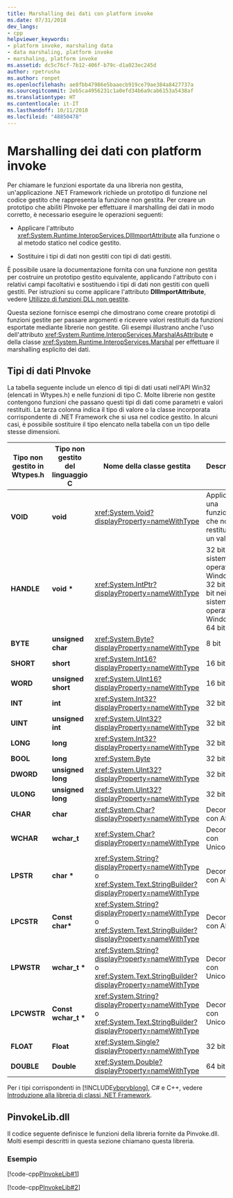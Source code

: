 ```yaml
---
title: Marshalling dei dati con platform invoke
ms.date: 07/31/2018
dev_langs:
- cpp
helpviewer_keywords:
- platform invoke, marshaling data
- data marshaling, platform invoke
- marshaling, platform invoke
ms.assetid: dc5c76cf-7b12-406f-b79c-d1a023ec245d
author: rpetrusha
ms.author: ronpet
ms.openlocfilehash: ae8fbb47986e5baaecb919ce79ae384a8427737a
ms.sourcegitcommit: 2eb5ca4956231c1a0efd34b6a9cab6153a5438af
ms.translationtype: HT
ms.contentlocale: it-IT
ms.lasthandoff: 10/11/2018
ms.locfileid: "48850478"
---
```

# <a name="marshaling-data-with-platform-invoke"></a>Marshalling dei dati con platform invoke
Per chiamare le funzioni esportate da una libreria non gestita, un'applicazione .NET Framework richiede un prototipo di funzione nel codice gestito che rappresenta la funzione non gestita. Per creare un prototipo che abiliti PInvoke per effettuare il marshalling dei dati in modo corretto, è necessario eseguire le operazioni seguenti:  
  
-   Applicare l'attributo <xref:System.Runtime.InteropServices.DllImportAttribute> alla funzione o al metodo statico nel codice gestito.  
  
-   Sostituire i tipi di dati non gestiti con tipi di dati gestiti.  
  
 È possibile usare la documentazione fornita con una funzione non gestita per costruire un prototipo gestito equivalente, applicando l'attributo con i relativi campi facoltativi e sostituendo i tipi di dati non gestiti con quelli gestiti. Per istruzioni su come applicare l'attributo **DllImportAttribute**, vedere [Utilizzo di funzioni DLL non gestite](../../../docs/framework/interop/consuming-unmanaged-dll-functions.md).  
  
 Questa sezione fornisce esempi che dimostrano come creare prototipi di funzioni gestite per passare argomenti e ricevere valori restituiti da funzioni esportate mediante librerie non gestite. Gli esempi illustrano anche l'uso dell'attributo <xref:System.Runtime.InteropServices.MarshalAsAttribute> e della classe <xref:System.Runtime.InteropServices.Marshal> per effettuare il marshalling esplicito dei dati.  
  
## <a name="platform-invoke-data-types"></a>Tipi di dati PInvoke  
 La tabella seguente include un elenco di tipi di dati usati nell'API Win32 (elencati in Wtypes.h) e nelle funzioni di tipo C. Molte librerie non gestite contengono funzioni che passano questi tipi di dati come parametri e valori restituiti. La terza colonna indica il tipo di valore o la classe incorporata corrispondente di .NET Framework che si usa nel codice gestito. In alcuni casi, è possibile sostituire il tipo elencato nella tabella con un tipo delle stesse dimensioni.  
  
|Tipo non gestito in Wtypes.h|Tipo non gestito del linguaggio C|Nome della classe gestita|Descrizione|  
|--------------------------------|-------------------------------|------------------------|-----------------|  
|**VOID**|**void**|<xref:System.Void?displayProperty=nameWithType>|Applicato a una funzione che non restituisce un valore.|
|**HANDLE**|**void \***|<xref:System.IntPtr?displayProperty=nameWithType>|32 bit nei sistemi operativi Windows a 32 bit, 64 bit nei sistemi operativi Windows a 64 bit.|  
|**BYTE**|**unsigned char**|<xref:System.Byte?displayProperty=nameWithType>|8 bit|  
|**SHORT**|**short**|<xref:System.Int16?displayProperty=nameWithType>|16 bit|  
|**WORD**|**unsigned short**|<xref:System.UInt16?displayProperty=nameWithType>|16 bit|  
|**INT**|**int**|<xref:System.Int32?displayProperty=nameWithType>|32 bit|  
|**UINT**|**unsigned int**|<xref:System.UInt32?displayProperty=nameWithType>|32 bit|  
|**LONG**|**long**|<xref:System.Int32?displayProperty=nameWithType>|32 bit|  
|**BOOL**|**long**|<xref:System.Byte>|32 bit|  
|**DWORD**|**unsigned long**|<xref:System.UInt32?displayProperty=nameWithType>|32 bit|  
|**ULONG**|**unsigned long**|<xref:System.UInt32?displayProperty=nameWithType>|32 bit|  
|**CHAR**|**char**|<xref:System.Char?displayProperty=nameWithType>|Decorare con ANSI.|  
|**WCHAR**|**wchar_t**|<xref:System.Char?displayProperty=nameWithType>|Decorare con Unicode.|  
|**LPSTR**|**char &ast;**|<xref:System.String?displayProperty=nameWithType> o <xref:System.Text.StringBuilder?displayProperty=nameWithType>|Decorare con ANSI.|  
|**LPCSTR**|**Const char&ast;**|<xref:System.String?displayProperty=nameWithType> o <xref:System.Text.StringBuilder?displayProperty=nameWithType>|Decorare con ANSI.|  
|**LPWSTR**|**wchar_t &ast;**|<xref:System.String?displayProperty=nameWithType> o <xref:System.Text.StringBuilder?displayProperty=nameWithType>|Decorare con Unicode.|  
|**LPCWSTR**|**Const wchar_t &ast;**|<xref:System.String?displayProperty=nameWithType> o <xref:System.Text.StringBuilder?displayProperty=nameWithType>|Decorare con Unicode.|  
|**FLOAT**|**Float**|<xref:System.Single?displayProperty=nameWithType>|32 bit|  
|**DOUBLE**|**Double**|<xref:System.Double?displayProperty=nameWithType>|64 bit|  
  
 Per i tipi corrispondenti in [!INCLUDE[vbprvblong](../../../includes/vbprvblong-md.md)], C# e C++, vedere [Introduzione alla libreria di classi .NET Framework](../../../docs/standard/class-library-overview.md).  
  
## <a name="pinvokelibdll"></a>PinvokeLib.dll  
 Il codice seguente definisce le funzioni della libreria fornite da Pinvoke.dll. Molti esempi descritti in questa sezione chiamano questa libreria.  
  
### <a name="example"></a>Esempio  
 [!code-cpp[PInvokeLib#1](../../../samples/snippets/cpp/VS_Snippets_CLR/pinvokelib/cpp/pinvokelib.cpp#1)]  
  
 [!code-cpp[PInvokeLib#2](../../../samples/snippets/cpp/VS_Snippets_CLR/pinvokelib/cpp/pinvokelib.h#2)]
